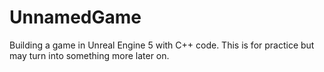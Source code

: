 # UnnamedGame
 Building a game in Unreal Engine 5 with C++ code. This is for practice but may turn into something more later on.
